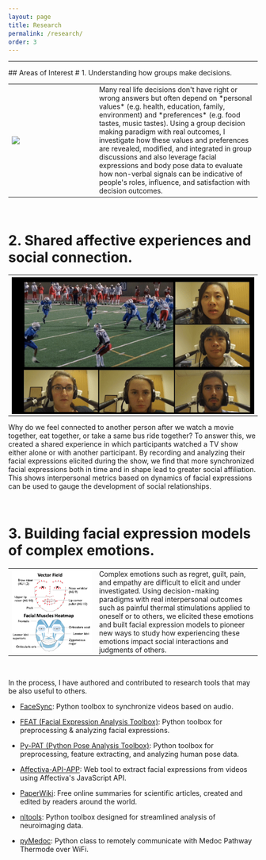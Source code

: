 ```yaml
---
layout: page
title: Research
permalink: /research/
order: 3
---
```


---
<p></p>
## Areas of Interest
# 1. Understanding how groups make decisions.
<div id="anim">
<table cellpadding="10">
	<tr>
		<th style="width:35%;margin: 20px 20px 20px 20px" >
<img style="float:left;vertical-align:top;" src="/assets/research/group.gif" align="left" />
</th>
<td style="text-align:left;">
<div markdown="1">
Many real life decisions don't have right or wrong answers but often depend on *personal values* (e.g. health, education, family, environment) and *preferences* (e.g. food tastes, music tastes). Using a group decision making paradigm with real outcomes, I investigate how these values and preferences are revealed, modified, and integrated in group discussions and also leverage facial expressions and body pose data to evaluate how non-verbal signals can be indicative of people's roles, influence, and satisfaction with decision outcomes.
</div>
</td>
</tr>
</table>
</div>
<br>

# 2. Shared affective experiences and social connection.
<div id="anim">
<table cellpadding="10">
	<tr>
		<th style="width:50%;margin: 20px 20px 20px 20px" >
    <img style="vertical-align:top;" src="/assets/research/fnl_winning.gif" align="middle" /> </th>
  </tr>
</table>

Why do we feel connected to another person after we watch a movie together, eat together, or take a same bus ride together? To answer this, we created a shared experience in which participants watched a TV show either alone or with another participant. By recording and analyzing their facial expressions elicited during the show, we find that more synchronized facial expressions both in time and in shape lead to greater social affiliation. This shows interpersonal metrics based on dynamics of facial expressions can be used to gauge the development of social relationships.
</div>
<br>

# 3. Building facial expression models of complex emotions.
<div id="anim">
<table cellpadding="10">
	<tr>
		<th style="width:35%;margin: 20px 20px 20px 20px" >
<img style="float:left;vertical-align:top;" src="/assets/research/placebo.png" align="left" />
</th>
<td style="text-align:left;">
<div markdown="1">
Complex emotions such as regret, guilt, pain, and empathy are difficult to elicit and under investigated. Using decision-making paradigms with real interpersonal outcomes such as painful thermal stimulations applied to oneself or to others, we elicited these emotions and built facial expression models to pioneer new ways to study how experiencing these emotions impact social interactions and judgments of others.
</div>
</td>
</tr>
</table>
<br>
</div>

In the process, I have authored and contributed to research tools that may be also useful to others.

* [FaceSync](https://github.com/jcheong0428/facesync): Python toolbox to synchronize videos based on audio.

* [FEAT (Facial Expression Analysis Toolbox)](https://github.com/cosanlab/feat): Python toolbox for preprocessing & analyzing facial expressions.

* [Py-PAT (Python Pose Analysis Toolbox)](https://github.com/jcheong0428/py-pat): Python toolbox for preprocessing, feature extracting, and analyzing human pose data.

* [Affectiva-API-APP](https://github.com/cosanlab/affectiva-api-app): Web tool to extract facial expressions from videos using Affectiva's JavaScript API.

* [PaperWiki](https://paperwiki.herokuapp.com/): Free online summaries for scientific articles, created and edited by readers around the world.

* [nltools](https://github.com/ljchang/nltools): Python toolbox designed for streamlined analysis of neuroimaging data.

* [pyMedoc](https://github.com/cosanlab/pymedoc): Python class to remotely communicate with Medoc Pathway Thermode over WiFi.
